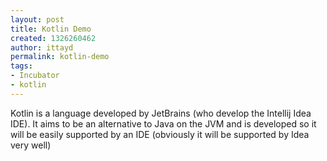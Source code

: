 ```yaml
---
layout: post
title: Kotlin Demo
created: 1326260462
author: ittayd
permalink: kotlin-demo
tags:
- Incubator
- kotlin
---
```

<p>Kotlin is a language developed by JetBrains (who develop the Intellij  Idea IDE). It aims to be an alternative to Java on the JVM&nbsp;and is  developed so it will be easily supported by an IDE&nbsp;(obviously it will be  supported by Idea very well)</p>
